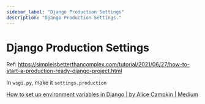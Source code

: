 ```yaml
---
sidebar_label: "Django Production Settings"
description: "Django Production Settings."
---
```


# Django Production Settings

Ref: https://simpleisbetterthancomplex.com/tutorial/2021/06/27/how-to-start-a-production-ready-django-project.html

In `wsgi.py`, make it `settings.production`

[How to set up environment variables in Django | by Alice Campkin | Medium](https://alicecampkin.medium.com/how-to-set-up-environment-variables-in-django-f3c4db78c55f)